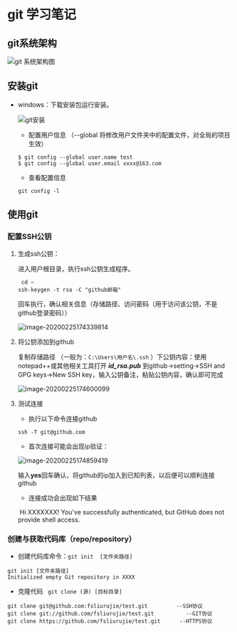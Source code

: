 # git 学习笔记

## git系统架构

![git 系统架构图](https://www.runoob.com/wp-content/uploads/2015/02/1352126739_7909.jpg)

## 安装git

+ windows：下载安装包运行安装。

  ![git安装](https://www.runoob.com/wp-content/uploads/2015/02/20140127131250906)

  - 配置用户信息 （--global 将修改用户文件夹中的配置文件，对全局的项目生效）

  ```
  $ git config --global user.name test
  $ git config --global user.email xxxx@163.com
  ```

  - 查看配置信息

  ```
  git config -l
  ```

## 使用git

### 配置SSH公钥

1. 生成ssh公钥：

   进入用户根目录，执行ssh公钥生成程序。

   ```
    cd ~
   ssh-keygen -t rsa -C "github邮箱"
   ```

   回车执行，确认相关信息（存储路径、访问密码（用于访问该公钥，不是github登录密码））

   ![image-20200225174339814](E:\workspace\md_img\md_img\image-20200225174339814.png)

2. 将公钥添加到github

   复制存储路径 （一般为：`C:\Users\用户名\.ssh` ）下公钥内容：使用notepad++或其他相关工具打开 ***id_rsa.pub*** 到github->setting->SSH and GPG keys->New SSH key，输入公钥备注，粘贴公钥内容，确认即可完成

   ![image-20200225174600099](E:\workspace\md_img\md_img\image-20200225174600099.png)

3. 测试连接

   + 执行以下命令连接github

   ```
   ssh -T git@github.com
   ```

   + 首次连接可能会出现ip验证：

   ![image-20200225174859419](E:\workspace\md_img\md_img\image-20200225174859419.png)

   ​		输入**yes**回车确认，将github的ip加入到已知列表，以后便可以顺利连接github

   + 连接成功会出现如下结果

   ​	Hi XXXXXXX! You've successfully authenticated, but GitHub does not provide shell access.

### 创建与获取代码库（repo/repository）

+ 创建代码库命令：` git init  [文件夹路径] `

```
git init [文件夹路径]
Initialized empty Git repository in XXXX
```

+ 克隆代码 ` git clone (源) [目标目录]`

```
git clone git@github.com:fsliurujie/test.git         --SSH协议
git clone git://github.com/fsliurujie/test.git          --GIT协议
git clone https://github.com/fsliurujie/test.git      --HTTPS协议
```

